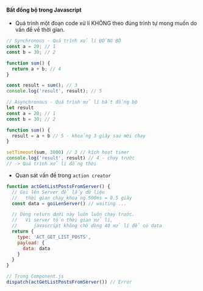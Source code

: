 #### Bất đồng bộ trong Javascript

- Quá trình một đoạn code xử lí KHÔNG theo đúng trình tự mong muốn do vấn đề về thời gian.

```javascript
// Synchronous - Quá trình xử lí ĐỒNG BỘ
const a = 20; // 1
const b = 30; // 2

function sum() {
  return a + b; // 4
}

const result = sum(); // 3
console.log('result', result); // 5
```


```javascript
// Asynchronous - Quá trình xử lí bất đồng bộ
let result
const a = 20; // 1
const b = 30; // 2

function sum() {
  result = a + b // 5 - khoảng 3 giây sau mới chạy
}

setTimeout(sum, 3000) // 3 // kích hoạt timer
console.log('result', result) // 4 - chạy trước
// -> Quá trình xử lí đồng thời
```

- Quan sát vấn đề trong `action creator`

```javascript
function actGetListPostsFromServer() {
  // Gọi lên Server để lấy dữ liệu
  //   thời gian chạy khoảng 500ms = 0.5 giây
  const data = goiLenServer() // waiting ...

  // Dòng return dưới này luôn luôn chạy trước. 
  //   Vì server tốn thời gian xử lí, 
  //      javascript không chờ dòng 40 xử lí để có data
  return {
    type: 'ACT_GET_LIST_POSTS',
    payload: {
      data: data
    }
  }
}

// Trong Component.js
dispatch(actGetListPostsFromServer()) // Error
```